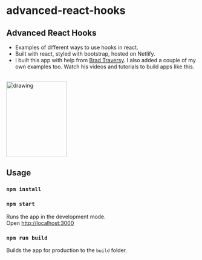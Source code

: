# advanced-react-hooks

## Advanced React Hooks

- Examples of different ways to use hooks in react.
- Built with react, styled with bootstrap, hosted on Netlify.
- I built this app with help from [Brad Traversy](https://www.udemy.com/course/react-front-to-back-2022/ 'Brad Traversy Udemy'). I also added a couple of my own examples too. Watch his videos and tutorials to build apps like this.

<br>
<img src="./public/favicon.ico" alt="drawing" width="160" height="200"/>

## Usage

### `npm install`

### `npm start`

Runs the app in the development mode.<br>
Open [http://localhost:3000](http://localhost:3000)

### `npm run build`

Builds the app for production to the `build` folder.<br>